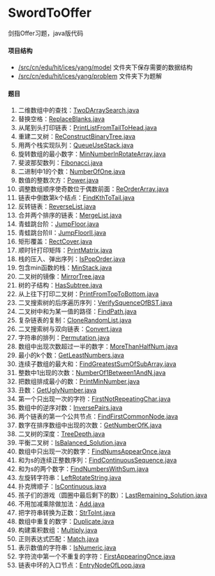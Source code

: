 # SwordToOffer
剑指Offer习题，java版代码

#### 项目结构
- [/src/cn/edu/hit/ices/yang/model](/src/cn/edu/hit/ices/yang/model) 文件夹下保存需要的数据结构
- [/src/cn/edu/hit/ices/yang/problem](/src/cn/edu/hit/ices/yang/problem) 文件夹下为题解

#### 题目
1. 二维数组中的查找：[TwoDArraySearch.java](/src/cn/edu/hit/ices/yang/problem/TwoDArraySearch.java)
2. 替换空格：[ReplaceBlanks.java](/src/cn/edu/hit/ices/yang/problem/ReplaceBlanks.java)
3. 从尾到头打印链表：[PrintListFromTailToHead.java](/src/cn/edu/hit/ices/yang/problem/PrintListFromTailToHead.java)
4. 重建二叉树：[ReConstructBinaryTree.java](/src/cn/edu/hit/ices/yang/problem/ReConstructBinaryTree.java)
5. 用两个栈实现队列：[QueueUseStack.java](/src/cn/edu/hit/ices/yang/problem/QueueUseStack.java)
6. 旋转数组的最小数字：[MinNumberInRotateArray.java](/src/cn/edu/hit/ices/yang/problem/MinNumberInRotateArray.java)
7. 斐波那契数列：[Fibonacci.java](/src/cn/edu/hit/ices/yang/problem/Fibonacci.java)
8. 二进制中1的个数：[NumberOfOne.java](/src/cn/edu/hit/ices/yang/problem/NumberOfOne.java)
9. 数值的整数次方：[Power.java](/src/cn/edu/hit/ices/yang/problem/Power.java)
10. 调整数组顺序使奇数位于偶数前面：[ReOrderArray.java](/src/cn/edu/hit/ices/yang/problem/ReOrderArray.java)
11. 链表中倒数第k个结点：[FindKthToTail.java](/src/cn/edu/hit/ices/yang/problem/FindKthToTail.java)
12. 反转链表：[ReverseList.java](/src/cn/edu/hit/ices/yang/problem/ReverseList.java)
13. 合并两个排序的链表：[MergeList.java](/src/cn/edu/hit/ices/yang/problem/MergeList.java)
14. 青蛙跳台阶：[JumpFloor.java](/src/cn/edu/hit/ices/yang/problem/JumpFloor.java)
15. 青蛙跳台阶II：[JumpFloorII.java](/src/cn/edu/hit/ices/yang/problem/JumpFloorII.java)
16. 矩形覆盖：[RectCover.java](/src/cn/edu/hit/ices/yang/problem/RectCover.java)
17. 顺时针打印矩阵：[PrintMatrix.java](/src/cn/edu/hit/ices/yang/problem/PrintMatrix.java)
18. 栈的压入、弹出序列：[IsPopOrder.java](/src/cn/edu/hit/ices/yang/problem/IsPopOrder.java)
19. 包含min函数的栈：[MinStack.java](/src/cn/edu/hit/ices/yang/problem/MinStack.java)
20. 二叉树的镜像：[MirrorTree.java](/src/cn/edu/hit/ices/yang/problem/MirrorTree.java)
21. 树的子结构：[HasSubtree.java](/src/cn/edu/hit/ices/yang/problem/HasSubtree.java)
22. 从上往下打印二叉树：[PrintFromTopToBottom.java](/src/cn/edu/hit/ices/yang/problem/PrintFromTopToBottom.java)
23. 二叉搜索树的后序遍历序列：[VerifySquenceOfBST.java](/src/cn/edu/hit/ices/yang/problem/VerifySquenceOfBST.java)
24. 二叉树中和为某一值的路径：[FindPath.java](/src/cn/edu/hit/ices/yang/problem/FindPath.java)
25. 复杂链表的复制：[CloneRandomList.java](/src/cn/edu/hit/ices/yang/problem/CloneRandomList.java)
26. 二叉搜索树与双向链表：[Convert.java](/src/cn/edu/hit/ices/yang/problem/Convert.java)
27. 字符串的排列：[Permutation.java](/src/cn/edu/hit/ices/yang/problem/Permutation.java)
28. 数组中出现次数超过一半的数字：[MoreThanHalfNum.java](/src/cn/edu/hit/ices/yang/problem/MoreThanHalfNum.java)
29. 最小的k个数：[GetLeastNumbers.java](/src/cn/edu/hit/ices/yang/problem/GetLeastNumbers.java)
30. 连续子数组的最大和：[FindGreatestSumOfSubArray.java](/src/cn/edu/hit/ices/yang/problem/FindGreatestSumOfSubArray.java)
31. 整数中1出现的次数：[NumberOf1Between1AndN.java](/src/cn/edu/hit/ices/yang/problem/NumberOf1Between1AndN.java)
32. 把数组排成最小的数：[PrintMinNumber.java](/src/cn/edu/hit/ices/yang/problem/PrintMinNumber.java)
33. 丑数：[GetUglyNumber.java](/src/cn/edu/hit/ices/yang/problem/GetUglyNumber.java)
34. 第一个只出现一次的字符：[FirstNotRepeatingChar.java](/src/cn/edu/hit/ices/yang/problem/FirstNotRepeatingChar.java)
35. 数组中的逆序对数：[InversePairs.java](/src/cn/edu/hit/ices/yang/problem/InversePairs.java)
36. 两个链表的第一个公共节点：[FindFirstCommonNode.java](/src/cn/edu/hit/ices/yang/problem/FindFirstCommonNode.java)
37. 数字在排序数组中出现的次数：[GetNumberOfK.java](/src/cn/edu/hit/ices/yang/problem/GetNumberOfK.java)
38. 二叉树的深度：[TreeDepth.java](/src/cn/edu/hit/ices/yang/problem/TreeDepth.java)
39. 平衡二叉树：[IsBalanced_Solution.java](/src/cn/edu/hit/ices/yang/problem/IsBalanced_Solution.java)
40. 数组中只出现一次的数字：[FindNumsAppearOnce.java](/src/cn/edu/hit/ices/yang/problem/FindNumsAppearOnce.java)
41. 和为s的连续正整数序列：[FindContinuousSequence.java](/src/cn/edu/hit/ices/yang/problem/FindContinuousSequence.java)
42. 和为s的两个数字：[FindNumbersWithSum.java](/src/cn/edu/hit/ices/yang/problem/FindNumbersWithSum.java)
43. 左旋转字符串：[LeftRotateString.java](/src/cn/edu/hit/ices/yang/problem/LeftRotateString.java)
44. 扑克牌顺子：[IsContinuous.java](/src/cn/edu/hit/ices/yang/problem/IsContinuous.java)
45. 孩子们的游戏（圆圈中最后剩下的数）：[LastRemaining_Solution.java](/src/cn/edu/hit/ices/yang/problem/LastRemaining_Solution.java)
46. 不用加减乘除做加法：[Add.java](/src/cn/edu/hit/ices/yang/problem/Add.java)
47. 把字符串转换为正数：[StrToInt.java](/src/cn/edu/hit/ices/yang/problem/StrToInt.java)
48. 数组中重复的数字：[Duplicate.java](/src/cn/edu/hit/ices/yang/problem/Duplicate.java)
49. 构建乘积数组：[Multiply.java](/src/cn/edu/hit/ices/yang/problem/Multiply.java)
50. 正则表达式匹配：[Match.java](/src/cn/edu/hit/ices/yang/problem/Match.java)
51. 表示数值的字符串：[IsNumeric.java](/src/cn/edu/hit/ices/yang/problem/IsNumeric.java)
52. 字符流中第一个不重复的字符：[FirstAppearingOnce.java](/src/cn/edu/hit/ices/yang/problem/FirstAppearingOnce.java)
53. 链表中环的入口节点：[EntryNodeOfLoop.java](/src/cn/edu/hit/ices/yang/problem/EntryNodeOfLoop.java)
